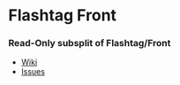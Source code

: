 # Flashtag Front

### Read-Only subsplit of Flashtag/Front

- [Wiki](https://github.com/flashtag/development/wiki)
- [Issues](https://github.com/flashtag/development/issues)
